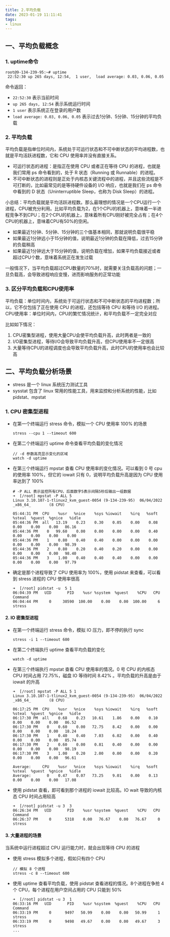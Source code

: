 ```yaml
---
title: 2.平均负载
date: 2023-01-19 11:11:41
tags:
- linux
---
```


## 一、平均负载概念

### 1. uptime命令

```shell
root@9-134-239-95:~# uptime
 22:52:30 up 265 days, 12:54,  1 user,  load average: 0.03, 0.06, 0.05
```
命令返回：
- `22:52:30`  表示当前时间
- `up 265 days, 12:54`  表示系统运行时间
- `1 user`  表示系统正在登录的用户数
- `load average: 0.03, 0.06, 0.05`  表示过去1分钟、5分钟、15分钟的平均负载

### 2. 平均负载

平均负载是指单位时间内，系统处于可运行状态和不可中断状态的平均进程数，也就是平均活跃进程数，它和 CPU 使用率并没有直接关系。
- 可运行状态的进程：是指正在使用 CPU 或者正在等待 CPU 的进程，也就是我们常用 ps 命令看到的，处于 R 状态（Running 或 Runnable）的进程。
- 不可中断状态的进程则是正处于内核态关键流程中的进程，并且这些流程是不可打断的，比如最常见的是等待硬件设备的 I/O 响应，也就是我们在 ps 命令中看到的 D 状态（Uninterruptible Sleep，也称为 Disk Sleep）的进程。

小总结：平均负载就是平均活跃进程数。那么最理想的情况是一个CPU运行一个进程，CPU被充分利用。比如平均负载为2，在1个CPU的机器上，意味着一半进程竞争不到CPU；在2个CPU的机器上，意味着所有CPU刚好被完全占有；在4个CPU的机器上，意味着CPU有50%的空闲。
- 如果最近1分钟、5分钟、15分钟的三个值基本相同，那就说明负载很平稳
- 如果最近1分钟远小于15分钟的值，说明最近1分钟的负载在降低，过去15分钟的负载稍高
- 如果最近1分钟远大于15分钟的值，说明负载在增加，如果平均负载接近或者超过CPU个数，意味着系统正在发生过载

一般情况下，当平均负载超过CPU数量的70%时，就需要关注负载高的问题；一旦负载高，会导致进程响应变慢，进而影响服务的正常功能

### 3. 区分平均负载和CPU使用率

平均负载：单位时间内，系统处于可运行状态和不可中断状态的平均进程数；所以，它不仅包括了正在使用 CPU 的进程，还包括等待 CPU 和等待 I/O 的进程。
CPU使用率：单位时间内，CPU的繁忙情况统计，和平均负载不一定完全对应

比如如下情况：
1. CPU密集型进程，使用大量CPU会使平均负载升高，此时两者是一致的
2. I/O密集型进程，等待I/O会导致平均负载升高，但CPU使用率不一定很高
3. 大量等待CPU的进程调度也会导致平均负载升高，此时CPU的使用率也会比较高

## 二、平均负载分析场景

- stress 是一个 linux 系统压力测试工具
- sysstat 包含了 linux 常用的性能工具，用来监控和分析系统的性能，比如 pidstat、mpstat 

### 1. CPU 密集型进程

- 在第一个终端运行 stress 命令，模拟一个 CPU 使用率 100% 的场景

    ```
    stress --cpu 1 --timeout 600
    ```

- 在第二个终端运行 uptime 命令查看平均负载的变化情况

    ```
    // -d 参数高亮显示变化的区域
    watch -d uptime
    ```

- 在第三个终端运行 mpstat 查看 CPU 使用率的变化情况。可以看到 0 号 cpu 的使用率 100%，但它的 iowait 只有 0，说明平均负载升高是因为 CPU 使用率达到了 100%  

    ```
    # -P ALL 表示监控所有CPU，后面数字5表示间隔5秒后输出一组数据
    ➜  [/root] mpstat -P ALL 5
    Linux 3.10.107-1-tlinux2_kvm_guest-0054 (9-134-239-95)  06/04/2022      _x86_64_        (8 CPU)
    
    05:44:31 PM  CPU    %usr   %nice    %sys %iowait    %irq   %soft  %steal  %guest  %gnice   %idle
    05:44:36 PM  all   13.19    0.23    0.30    0.05    0.00    0.08    0.00    0.00    0.00   86.16
    05:44:36 PM    0   99.60    0.00    0.00    0.00    0.00    0.40    0.00    0.00    0.00    0.00
    05:44:36 PM    1    0.80    0.40    0.40    0.00    0.00    0.00    0.00    0.00    0.00   98.39
    05:44:36 PM    2    0.80    0.20    0.40    0.20    0.00    0.00    0.00    0.00    0.00   98.40
    05:44:36 PM    3    1.00    0.40    0.40    0.40    0.00    0.00    0.00    0.00    0.00   97.79
    ```

- 确定是那个进程导致了 CPU 使用率为 100%，使用 pidstat 来查看，可以看到 stress 进程的 CPU 使用率很高

    ```
    ➜  [/root] pidstat -u  5 1
    06:04:39 PM   UID       PID    %usr %system  %guest    %CPU   CPU  Command
    06:04:44 PM     0     30590  100.00    0.00    0.00  100.00     6  stress
    ```

#### 2. IO 密集型进程

- 在第一个终端运行 stress 命令，模拟 IO 压力，即不停的执行 sync

    ```
    stress -i 1 --timeout 600
    ```

- 在第二个终端执行 uptime 查看平均负载的变化

    ```
    watch -d uptime
    ```

- 在第三个终端执行 mpstat 查看 CPU 使用率的情况。0 号 CPU 的内核态 CPU 时间占用 72.75%，磁盘 IO 等待时间 8.42% 。平均负载的升高是由于 iowait 的升高

    ```
    ➜  [/root] mpstat -P ALL 5 1
    Linux 3.10.107-1-tlinux2_kvm_guest-0054 (9-134-239-95)  06/04/2022      _x86_64_        (8 CPU)
    
    06:17:25 PM  CPU    %usr   %nice    %sys %iowait    %irq   %soft  %steal  %guest  %gnice   %idle
    06:17:30 PM  all    0.68    0.23   10.61    1.86    0.00    0.10    0.00    0.00    0.00   86.52
    06:17:30 PM    0    0.60    0.00   72.75    8.42    0.00    0.00    0.00    0.00    0.00   18.24
    06:17:30 PM    1    0.40    0.40    7.03    6.02    0.00    0.40    0.00    0.00    0.00   85.74
    06:17:30 PM    2    0.60    0.00    0.81    0.40    0.00    0.00    0.00    0.00    0.00   98.19
    06:17:30 PM    3    1.00    0.20    2.00    0.00    0.00    0.20    0.00    0.00    0.00   96.61
    
    Average:     CPU    %usr   %nice    %sys %iowait    %irq   %soft  %steal  %guest  %gnice   %idle
    Average:       0    0.47    0.07   73.25    9.01    0.00    0.13    0.00    0.00    0.00   17.08
    ```

- 使用 pidstat 查看，即可看到那个进程的 iowait 比较高。IO wait 导致的内核态 CPU 时间占用较高

    ```
    ➜  [/root] pidstat -u 3  3
    06:26:34 PM   UID       PID    %usr %system  %guest    %CPU   CPU  Command
    06:26:37 PM     0      5318    0.00   76.67    0.00   76.67     0  stress
    ```

#### 3. 大量进程的场景

当系统中运行进程超过 CPU 运行能力时，就会出现等待 CPU 的进程

- 使用 stress 模拟多个进程，假如只有四个 CPU 

    ```
    // 模拟 8 个进程
    stress -c 8 --timeout 600 
    ```

- 使用 uptime 查看平均负载，使用 pidstat 查看进程的情况。8个进程在争抢 4 个 CPU，每个进程在用户空间占用的 CPU 只能到 50%

    ```
    ➜  [/root] pidstat -u 3  1
    06:33:16 PM   UID       PID    %usr %system  %guest    %CPU   CPU  Command
    06:33:19 PM     0      9497   50.99    0.00    0.00   50.99     1  stress
    06:33:19 PM     0      9498   49.67    0.00    0.00   49.67     3  stress
    ...
    ```

    
